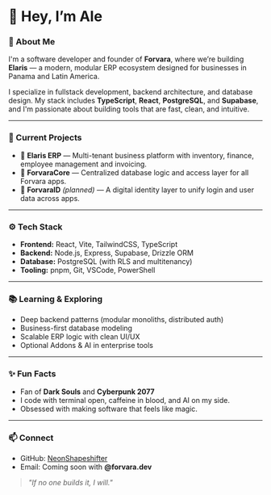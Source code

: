 # 👋 Hey, I’m Ale 

### 🧠 About Me  
I'm a software developer and founder of **Forvara**, where we’re building **Elaris** — a modern, modular ERP ecosystem designed for businesses in Panama and Latin America.

I specialize in fullstack development, backend architecture, and database design. My stack includes **TypeScript**, **React**, **PostgreSQL**, and **Supabase**, and I'm passionate about building tools that are fast, clean, and intuitive.

---

### 🚧 Current Projects

- 🏢 **Elaris ERP** — Multi-tenant business platform with inventory, finance, employee management and invoicing.
- 🧩 **ForvaraCore** — Centralized database logic and access layer for all Forvara apps.
- 🔐 **ForvaraID** *(planned)* — A digital identity layer to unify login and user data across apps.

---

### ⚙️ Tech Stack

- **Frontend:** React, Vite, TailwindCSS, TypeScript  
- **Backend:** Node.js, Express, Supabase, Drizzle ORM  
- **Database:** PostgreSQL (with RLS and multitenancy)  
- **Tooling:** pnpm, Git, VSCode, PowerShell

---

### 📚 Learning & Exploring

- Deep backend patterns (modular monoliths, distributed auth)
- Business-first database modeling
- Scalable ERP logic with clean UI/UX
- Optional Addons & AI in enterprise tools

---

### ✨ Fun Facts

- Fan of **Dark Souls** and **Cyberpunk 2077**  
- I code with terminal open, caffeine in blood, and AI on my side.  
- Obsessed with making software that feels like magic.

---

### 📫 Connect

- GitHub: [NeonShapeshifter](https://github.com/NeonShapeshifter)  
- Email: Coming soon with **@forvara.dev**

> *"If no one builds it, I will."*
